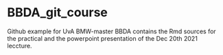 # BBDA_git_course
Github example for UvA  BMW-master BBDA
contains the Rmd sources for the practical and the powerpoint presentation of the Dec 20th 2021 leccture. 
